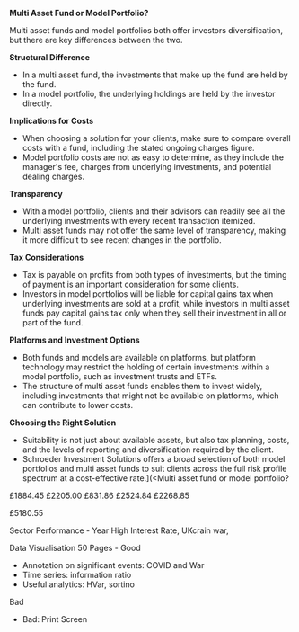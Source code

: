 **Multi Asset Fund or Model Portfolio?**

Multi asset funds and model portfolios both offer investors diversification, but there are key differences between the two.

**Structural Difference**

* In a multi asset fund, the investments that make up the fund are held by the fund.
* In a model portfolio, the underlying holdings are held by the investor directly.

**Implications for Costs**

* When choosing a solution for your clients, make sure to compare overall costs with a fund, including the stated ongoing charges figure.
* Model portfolio costs are not as easy to determine, as they include the manager's fee, charges from underlying investments, and potential dealing charges.

**Transparency**

* With a model portfolio, clients and their advisors can readily see all the underlying investments with every recent transaction itemized.
* Multi asset funds may not offer the same level of transparency, making it more difficult to see recent changes in the portfolio.

**Tax Considerations**

* Tax is payable on profits from both types of investments, but the timing of payment is an important consideration for some clients.
* Investors in model portfolios will be liable for capital gains tax when underlying investments are sold at a profit, while investors in multi asset funds pay capital gains tax only when they sell their investment in all or part of the fund.

**Platforms and Investment Options**

* Both funds and models are available on platforms, but platform technology may restrict the holding of certain investments within a model portfolio, such as investment trusts and ETFs.
* The structure of multi asset funds enables them to invest widely, including investments that might not be available on platforms, which can contribute to lower costs.

**Choosing the Right Solution**

* Suitability is not just about available assets, but also tax planning, costs, and the levels of reporting and diversification required by the client.
* Schroeder Investment Solutions offers a broad selection of both model portfolios and multi asset funds to suit clients across the full risk profile spectrum at a cost-effective rate.](<Multi asset fund or model portfolio?



£1884.45
£2205.00
£831.86
£2524.84
£2268.85

£5180.55



Sector Performance - Year
High Interest Rate, UKcrain war, 


Data Visualisation 
50 Pages - 
Good
- Annotation on significant events: COVID and War
- Time series: information ratio
- Useful analytics: HVar, sortino

Bad
- Bad: Print Screen